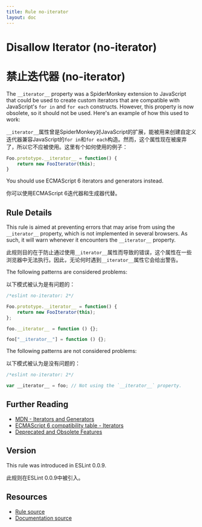 ```yaml
---
title: Rule no-iterator
layout: doc
---
```

<!-- Note: No pull requests accepted for this file. See README.md in the root directory for details. -->

# Disallow Iterator (no-iterator)

# 禁止迭代器 (no-iterator)

The `__iterator__` property was a SpiderMonkey extension to JavaScript that could be used to create custom iterators that are compatible with JavaScript's `for in` and `for each` constructs. However, this property is now obsolete, so it should not be used. Here's an example of how this used to work:

`__iterator__`属性曾是SpiderMonkey对JavaScript的扩展，能被用来创建自定义迭代器兼容JavaScript的`for in`和`for each`构造。然而，这个属性现在被废弃了，所以它不应被使用。这里有个如何使用的例子：

```js
Foo.prototype.__iterator__ = function() {
    return new FooIterator(this);
}
```

You should use ECMAScript 6 iterators and generators instead.

你可以使用ECMAScript 6迭代器和生成器代替。

## Rule Details

This rule is aimed at preventing errors that may arise from using the `__iterator__` property, which is not implemented in several browsers. As such, it will warn whenever it encounters the `__iterator__` property.

此规则目的在于防止通过使用`__iterator__`属性而导致的错误，这个属性在一些浏览器中无法执行。因此，无论何时遇到`__iterator__`属性它会给出警告。

The following patterns are considered problems:

以下模式被认为是有问题的：

```js
/*eslint no-iterator: 2*/

Foo.prototype.__iterator__ = function() {
    return new FooIterator(this);
};

foo.__iterator__ = function () {};

foo["__iterator__"] = function () {};

```

The following patterns are not considered problems:

以下模式被认为是没有问题的：

```js
/*eslint no-iterator: 2*/

var __iterator__ = foo; // Not using the `__iterator__` property.
```

## Further Reading

* [MDN - Iterators and Generators](https://developer.mozilla.org/en-US/docs/Web/JavaScript/Guide/Iterators_and_Generators)
* [ECMAScript 6 compatibility table - Iterators](http://kangax.github.io/es5-compat-table/es6/#Iterators)
* [Deprecated and Obsolete Features](https://developer.mozilla.org/en-US/docs/Web/JavaScript/Reference/Deprecated_and_obsolete_features#Object_methods)

## Version

This rule was introduced in ESLint 0.0.9.

此规则在ESLint 0.0.9中被引入。

## Resources

* [Rule source](https://github.com/eslint/eslint/tree/master/lib/rules/no-iterator.js)
* [Documentation source](https://github.com/eslint/eslint/tree/master/docs/rules/no-iterator.md)
